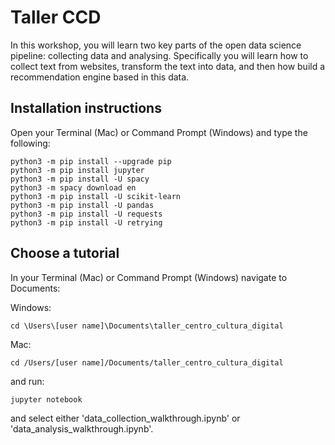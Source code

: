 # Taller CCD

In this workshop, you will learn two key parts of the open data science pipeline: collecting data and analysing. Specifically you will learn how to collect text from websites, transform the text into data, and then how build a recommendation engine based in this data.

## Installation instructions

Open your Terminal (Mac) or Command Prompt (Windows) and type the following:

    python3 -m pip install --upgrade pip
    python3 -m pip install jupyter
    python3 -m pip install -U spacy
    python3 -m spacy download en
    python3 -m pip install -U scikit-learn
    python3 -m pip install -U pandas
    python3 -m pip install -U requests
    python3 -m pip install -U retrying

## Choose a tutorial

In your Terminal (Mac) or Command Prompt (Windows) navigate to Documents:


Windows:

    cd \Users\[user name]\Documents\taller_centro_cultura_digital

Mac:

    cd /Users/[user name]/Documents/taller_centro_cultura_digital

and run:

    jupyter notebook

and select either 'data_collection_walkthrough.ipynb' or 'data_analysis_walkthrough.ipynb'.
